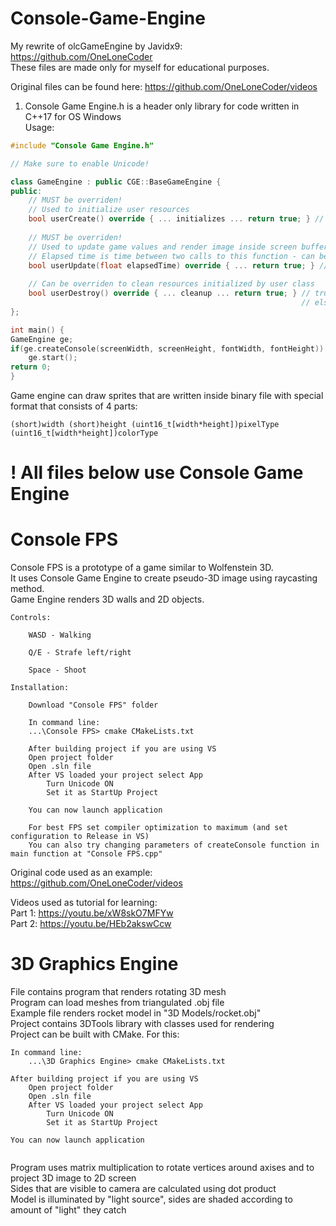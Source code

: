 # Console-Game-Engine
My rewrite of olcGameEngine by Javidx9: https://github.com/OneLoneCoder  
These files are made only for myself for educational purposes.

Original files can be found here: https://github.com/OneLoneCoder/videos

1) Console Game Engine.h is a header only library for code written in C++17 for OS Windows  
Usage:  
```c++
#include "Console Game Engine.h"

// Make sure to enable Unicode!

class GameEngine : public CGE::BaseGameEngine {
public:
    // MUST be overriden!
    // Used to initialize user resources
    bool userCreate() override { ... initializes ... return true; } // true if all OK, else return false to stop execution
    
    // MUST be overriden!
    // Used to update game values and render image inside screen buffer(m_screenBuf)
    // Elapsed time is time between two calls to this function - can be used for synchronization
    bool userUpdate(float elapsedTime) override { ... return true; } // true if all OK, else return false to stop execution
    
    // Can be overriden to clean resources initialized by user class
    bool userDestroy() override { ... cleanup ... return true; } // true if all OK(will stop game loop)
                                                                 // else return false to continue execution of game loop
};

int main() {
GameEngine ge;
if(ge.createConsole(screenWidth, screenHeight, fontWidth, fontHeight)) // If successfull returns true
    ge.start();
return 0;
}
```  
Game engine can draw sprites that are written inside binary file with special format that consists of 4 parts:
```
(short)width (short)height (uint16_t[width*height])pixelType (uint16_t[width*height])colorType
```  

# ! All files below use Console Game Engine
  
# Console FPS
Console FPS is a prototype of a game similar to Wolfenstein 3D.   
It uses Console Game Engine to create pseudo-3D image using raycasting method.  
Game Engine renders 3D walls and 2D objects.  
```
Controls:

    WASD - Walking    
    
    Q/E - Strafe left/right  
    
    Space - Shoot
```  
    
```
Installation:

    Download "Console FPS" folder  
    
    In command line:
    ...\Console FPS> cmake CMakeLists.txt
    
    After building project if you are using VS
    Open project folder
    Open .sln file
    After VS loaded your project select App
        Turn Unicode ON
        Set it as StartUp Project
        
    You can now launch application
    
    For best FPS set compiler optimization to maximum (and set configuration to Release in VS)
    You can also try changing parameters of createConsole function in main function at "Console FPS.cpp"
```
Original code used as an example:  
    https://github.com/OneLoneCoder/videos
    
Videos used as tutorial for learning:  
    Part 1: https://youtu.be/xW8skO7MFYw  
    Part 2: https://youtu.be/HEb2akswCcw

# 3D Graphics Engine
File contains program that renders rotating 3D mesh  
Program can load meshes from triangulated .obj file  
Example file renders rocket model in "3D Models/rocket.obj"  
Project contains 3DTools library with classes used for rendering  
Project can be built with CMake. For this:  
```
In command line:
    ...\3D Graphics Engine> cmake CMakeLists.txt
    
After building project if you are using VS
    Open project folder
    Open .sln file
    After VS loaded your project select App
        Turn Unicode ON
        Set it as StartUp Project
        
You can now launch application
    
```
Program uses matrix multiplication to rotate vertices around axises and to project 3D image to 2D screen  
Sides that are visible to camera are calculated using dot product  
Model is illuminated by "light source", sides are shaded according to amount of "light" they catch  
